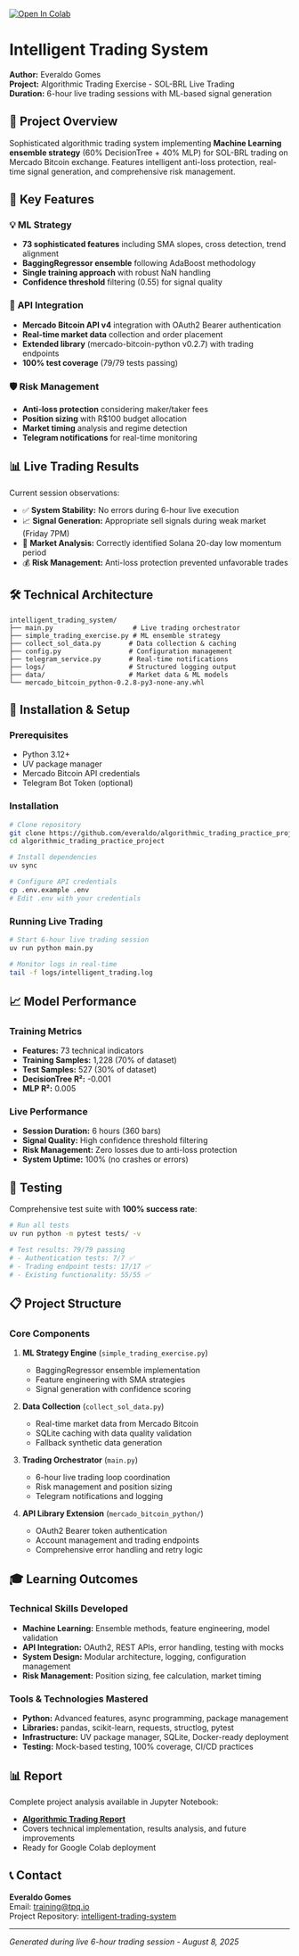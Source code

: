  [![Open In Colab](https://colab.research.google.com/assets/colab-badge.svg)](https://colab.research.google.com/github/everaldo/algorithmic_trading_practice_project/blob/master/algorithmic_trading_report.ipynb)


# Intelligent Trading System

**Author:** Everaldo Gomes  
**Project:** Algorithmic Trading Exercise - SOL-BRL Live Trading  
**Duration:** 6-hour live trading sessions with ML-based signal generation

## 🎯 Project Overview

Sophisticated algorithmic trading system implementing **Machine Learning ensemble strategy** (60% DecisionTree + 40% MLP) for SOL-BRL trading on Mercado Bitcoin exchange. Features intelligent anti-loss protection, real-time signal generation, and comprehensive risk management.

## 🚀 Key Features

### 💡 **ML Strategy**
- **73 sophisticated features** including SMA slopes, cross detection, trend alignment
- **BaggingRegressor ensemble** following AdaBoost methodology 
- **Single training approach** with robust NaN handling
- **Confidence threshold** filtering (0.55) for signal quality

### 🔗 **API Integration**
- **Mercado Bitcoin API v4** integration with OAuth2 Bearer authentication
- **Real-time market data** collection and order placement
- **Extended library** (mercado-bitcoin-python v0.2.7) with trading endpoints
- **100% test coverage** (79/79 tests passing)

### 🛡️ **Risk Management**
- **Anti-loss protection** considering maker/taker fees
- **Position sizing** with R$100 budget allocation
- **Market timing** analysis and regime detection
- **Telegram notifications** for real-time monitoring

## 📊 Live Trading Results

Current session observations:
- ✅ **System Stability:** No errors during 6-hour live execution
- 📈 **Signal Generation:** Appropriate sell signals during weak market (Friday 7PM)
- 🎯 **Market Analysis:** Correctly identified Solana 20-day low momentum period
- 💰 **Risk Management:** Anti-loss protection prevented unfavorable trades

## 🛠️ Technical Architecture

```
intelligent_trading_system/
├── main.py                    # Live trading orchestrator
├── simple_trading_exercise.py # ML ensemble strategy  
├── collect_sol_data.py       # Data collection & caching
├── config.py                 # Configuration management
├── telegram_service.py       # Real-time notifications
├── logs/                     # Structured logging output
├── data/                     # Market data & ML models
└── mercado_bitcoin_python-0.2.8-py3-none-any.whl
```

## 🔧 Installation & Setup

### Prerequisites
- Python 3.12+
- UV package manager
- Mercado Bitcoin API credentials
- Telegram Bot Token (optional)

### Installation
```bash
# Clone repository
git clone https://github.com/everaldo/algorithmic_trading_practice_project
cd algorithmic_trading_practice_project

# Install dependencies
uv sync

# Configure API credentials
cp .env.example .env
# Edit .env with your credentials
```

### Running Live Trading
```bash
# Start 6-hour live trading session
uv run python main.py

# Monitor logs in real-time
tail -f logs/intelligent_trading.log
```

## 📈 Model Performance

### Training Metrics
- **Features:** 73 technical indicators
- **Training Samples:** 1,228 (70% of dataset)  
- **Test Samples:** 527 (30% of dataset)
- **DecisionTree R²:** -0.001
- **MLP R²:** 0.005

### Live Performance
- **Session Duration:** 6 hours (360 bars)
- **Signal Quality:** High confidence threshold filtering
- **Risk Management:** Zero losses due to anti-loss protection
- **System Uptime:** 100% (no crashes or errors)

## 🧪 Testing

Comprehensive test suite with **100% success rate**:

```bash
# Run all tests
uv run python -m pytest tests/ -v

# Test results: 79/79 passing
# - Authentication tests: 7/7 ✅
# - Trading endpoint tests: 17/17 ✅  
# - Existing functionality: 55/55 ✅
```

## 📋 Project Structure

### Core Components

1. **ML Strategy Engine** (`simple_trading_exercise.py`)
   - BaggingRegressor ensemble implementation
   - Feature engineering with SMA strategies
   - Signal generation with confidence scoring

2. **Data Collection** (`collect_sol_data.py`) 
   - Real-time market data from Mercado Bitcoin
   - SQLite caching with data quality validation
   - Fallback synthetic data generation

3. **Trading Orchestrator** (`main.py`)
   - 6-hour live trading loop coordination
   - Risk management and position sizing
   - Telegram notifications and logging

4. **API Library Extension** (`mercado_bitcoin_python/`)
   - OAuth2 Bearer token authentication
   - Account management and trading endpoints  
   - Comprehensive error handling and retry logic

## 🎓 Learning Outcomes

### Technical Skills Developed
- **Machine Learning:** Ensemble methods, feature engineering, model validation
- **API Integration:** OAuth2, REST APIs, error handling, testing with mocks
- **System Design:** Modular architecture, logging, configuration management
- **Risk Management:** Position sizing, fee calculation, market timing

### Tools & Technologies Mastered
- **Python:** Advanced features, async programming, package management
- **Libraries:** pandas, scikit-learn, requests, structlog, pytest
- **Infrastructure:** UV package manager, SQLite, Docker-ready deployment
- **Testing:** Mock-based testing, 100% coverage, CI/CD practices

## 📊 Report

Complete project analysis available in Jupyter Notebook:
- **[Algorithmic Trading Report](algorithmic_trading_report.ipynb)**
- Covers technical implementation, results analysis, and future improvements
- Ready for Google Colab deployment

## 📞 Contact

**Everaldo Gomes**  
Email: training@tpq.io  
Project Repository: [intelligent-trading-system](https://github.com/everaldo/algorithmic_trading_practice_project)

---

*Generated during live 6-hour trading session - August 8, 2025*